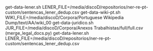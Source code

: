 get-data-lener.sh 
	LENER_FILE=/media/discoD/repositorios/ner-re-pt-custom/sentencas_lener_dedup.csv
get-data-wiki-pt.sh
	WIKI_FILE=/media/discoD/Corpora/Portuguese Wikipedia Dump/text/AA/wiki_00
get-data-juridico.sh
	JUR_FILE=/media/discoD/Corpora/Anexos Trabalhistas/full/full.csv (merge_legal_docs.py)
get-data-lener.sh
	LENER_FILE=/media/discoD/repositorios/ner-re-pt-custom/sentencas_lener_dedup.csv